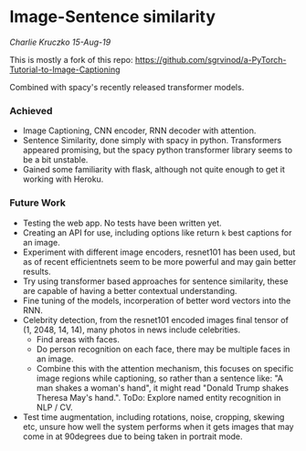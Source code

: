 # Image-Sentence similarity
*Charlie Kruczko 15-Aug-19*

This is mostly a fork of this repo:
https://github.com/sgrvinod/a-PyTorch-Tutorial-to-Image-Captioning

Combined with spacy's recently released transformer models.


### Achieved
- Image Captioning, CNN encoder, RNN decoder with attention.
- Sentence Similarity, done simply with spacy in python. Transformers appeared promising, but the spacy python transformer library seems to be a bit unstable.
- Gained some familiarity with flask, although not quite enough to get it working with Heroku.


### Future Work
- Testing the web app. No tests have been written yet.
- Creating an API for use, including options like return `k` best captions for an image.
- Experiment with different image encoders, resnet101 has been used, but as of recent efficientnets seem to be more powerful and may gain better results.
- Try using transformer based approaches for sentence similarity, these are capable of having a better contextual understanding.
- Fine tuning of the models, incorperation of better word vectors into the RNN.
- Celebrity detection, from the resnet101 encoded images final tensor of (1, 2048, 14, 14), many photos in news include celebrities.
  - Find areas with faces.
  - Do person recognition on each face, there may be multiple faces in an image.
  - Combine this with the attention mechanism, this focuses on specific image regions while captioning, so rather than a sentence like: "A man shakes a woman's hand", it might read "Donald Trump shakes Theresa May's hand.". ToDo: Explore named entity recognition in NLP / CV.
- Test time augmentation, including rotations, noise, cropping, skewing etc, unsure how well the system performs when it gets images that may come in at 90degrees due to being taken in portrait mode.

